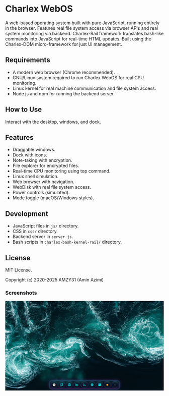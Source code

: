 # Charlex WebOS

A web-based operating system built with pure JavaScript, running entirely in the browser. Features real file system access via browser APIs and real system monitoring via backend. Charlex-Rail framework translates bash-like commands into JavaScript for real-time HTML updates. Built using the Charlex-DOM micro-framework for just UI management.

## Requirements

- A modern web browser (Chrome recommended).
- GNU/Linux system required to run Charlex WebOS for real CPU monitoring.
- Linux kernel for real machine communication and file system access.
- Node.js and npm for running the backend server.

## How to Use

Interact with the desktop, windows, and dock.

## Features

- Draggable windows.
- Dock with icons.
- Note-taking with encryption.
- File explorer for encrypted files.
- Real-time CPU monitoring using top command.
- Linux shell simulation.
- Web browser with navigation.
- WebDisk with real file system access.
- Power controls (simulated).
- Mode toggle (macOS/Windows styles).

## Development

- JavaScript files in `js/` directory.
- CSS in `css/` directory.
- Backend server in `server.js`.
- Bash scripts in `charlex-bash-kernel-rail/` directory.

## License

MIT License.

Copyright (c) 2020-2025 AMZY31 (Amin Azimi)

### Screenshots
![](./screenshots/1.png)
